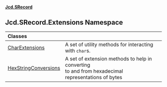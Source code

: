 #### [Jcd.SRecord](index.md 'index')

## Jcd.SRecord.Extensions Namespace

| Classes | |
| :--- | :--- |
| [CharExtensions](Jcd.SRecord.Extensions.CharExtensions.md 'Jcd.SRecord.Extensions.CharExtensions') | A set of utility methods for interacting with `char`s. |
| [HexStringConversions](Jcd.SRecord.Extensions.HexStringConversions.md 'Jcd.SRecord.Extensions.HexStringConversions') | A set of extension methods to help in converting<br/>to and from hexadecimal representations of bytes |
